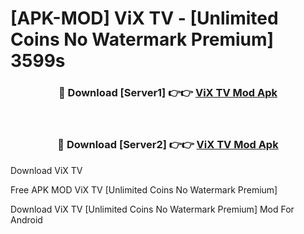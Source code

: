 # [APK-MOD] ViX  TV - [Unlimited Coins No Watermark Premium] 3599s



<div align="center">
<h3>🔴 Download [Server1] 👉👉 <a href="https://momento.my/?title=ViX__TV">ViX  TV Mod Apk</a></h3><br>

<h3>🔴 Download [Server2] 👉👉 <a href="https://momento.my/?title=ViX__TV">ViX  TV Mod Apk</a></h3>
</div>



Download ViX  TV 

Free APK MOD ViX  TV [Unlimited Coins No Watermark Premium]

Download ViX  TV [Unlimited Coins No Watermark Premium] Mod For Android
